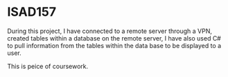 # ISAD157

During this project, I have connected to a remote server through a VPN, created tables within a database on the remote server, I have also used C# to pull information from the tables within the data base to be displayed to a user.

This is peice of coursework.

